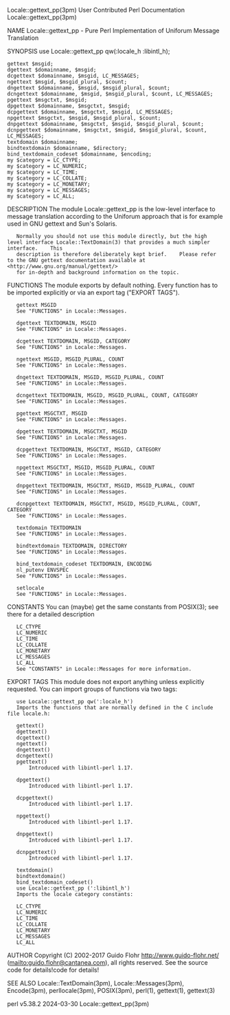 Locale::gettext_pp(3pm)					      User Contributed Perl Documentation				       Locale::gettext_pp(3pm)

NAME
       Locale::gettext_pp - Pure Perl Implementation of Uniforum Message Translation

SYNOPSIS
	use Locale::gettext_pp qw(:locale_h :libintl_h);

	gettext $msgid;
	dgettext $domainname, $msgid;
	dcgettext $domainname, $msgid, LC_MESSAGES;
	ngettext $msgid, $msgid_plural, $count;
	dngettext $domainname, $msgid, $msgid_plural, $count;
	dcngettext $domainname, $msgid, $msgid_plural, $count, LC_MESSAGES;
	pgettext $msgctxt, $msgid;
	dpgettext $domainname, $msgctxt, $msgid;
	dcpgettext $domainname, $msgctxt, $msgid, LC_MESSAGES;
	npgettext $msgctxt, $msgid, $msgid_plural, $count;
	dnpgettext $domainname, $msgctxt, $msgid, $msgid_plural, $count;
	dcnpgettext $domainname, $msgctxt, $msgid, $msgid_plural, $count, LC_MESSAGES;
	textdomain $domainname;
	bindtextdomain $domainname, $directory;
	bind_textdomain_codeset $domainname, $encoding;
	my $category = LC_CTYPE;
	my $category = LC_NUMERIC;
	my $category = LC_TIME;
	my $category = LC_COLLATE;
	my $category = LC_MONETARY;
	my $category = LC_MESSAGES;
	my $category = LC_ALL;

DESCRIPTION
       The module Locale::gettext_pp is the low-level interface to message translation according to the Uniforum approach that is for example used in GNU
       gettext and Sun's Solaris.

       Normally you should not use this module directly, but the high level interface Locale::TextDomain(3) that provides a much simpler interface.    This
       description is therefore deliberately kept brief.    Please refer to the GNU gettext documentation available at <http://www.gnu.org/manual/gettext/>
       for in-depth and background information on the topic.

FUNCTIONS
       The module exports by default nothing.	 Every function has to be imported explicitly or via an export tag ("EXPORT TAGS").

       gettext MSGID
	   See "FUNCTIONS" in Locale::Messages.

       dgettext TEXTDOMAIN, MSGID
	   See "FUNCTIONS" in Locale::Messages.

       dcgettext TEXTDOMAIN, MSGID, CATEGORY
	   See "FUNCTIONS" in Locale::Messages.

       ngettext MSGID, MSGID_PLURAL, COUNT
	   See "FUNCTIONS" in Locale::Messages.

       dngettext TEXTDOMAIN, MSGID, MSGID_PLURAL, COUNT
	   See "FUNCTIONS" in Locale::Messages.

       dcngettext TEXTDOMAIN, MSGID, MSGID_PLURAL, COUNT, CATEGORY
	   See "FUNCTIONS" in Locale::Messages.

       pgettext MSGCTXT, MSGID
	   See "FUNCTIONS" in Locale::Messages.

       dpgettext TEXTDOMAIN, MSGCTXT, MSGID
	   See "FUNCTIONS" in Locale::Messages.

       dcpgettext TEXTDOMAIN, MSGCTXT, MSGID, CATEGORY
	   See "FUNCTIONS" in Locale::Messages.

       npgettext MSGCTXT, MSGID, MSGID_PLURAL, COUNT
	   See "FUNCTIONS" in Locale::Messages.

       dnpgettext TEXTDOMAIN, MSGCTXT, MSGID, MSGID_PLURAL, COUNT
	   See "FUNCTIONS" in Locale::Messages.

       dcnpgettext TEXTDOMAIN, MSGCTXT, MSGID, MSGID_PLURAL, COUNT, CATEGORY
	   See "FUNCTIONS" in Locale::Messages.

       textdomain TEXTDOMAIN
	   See "FUNCTIONS" in Locale::Messages.

       bindtextdomain TEXTDOMAIN, DIRECTORY
	   See "FUNCTIONS" in Locale::Messages.

       bind_textdomain_codeset TEXTDOMAIN, ENCODING
       nl_putenv ENVSPEC
	   See "FUNCTIONS" in Locale::Messages.

       setlocale
	   See "FUNCTIONS" in Locale::Messages.

CONSTANTS
       You can (maybe) get the same constants from POSIX(3); see there for a detailed description

       LC_CTYPE
       LC_NUMERIC
       LC_TIME
       LC_COLLATE
       LC_MONETARY
       LC_MESSAGES
       LC_ALL
	   See "CONSTANTS" in Locale::Messages for more information.

EXPORT TAGS
       This module does not export anything unless explicitly requested.  You can import groups of functions via two tags:

       use Locale::gettext_pp qw(':locale_h')
	   Imports the functions that are normally defined in the C include file locale.h:

	   gettext()
	   dgettext()
	   dcgettext()
	   ngettext()
	   dngettext()
	   dcngettext()
	   pgettext()
		   Introduced with libintl-perl 1.17.

	   dpgettext()
		   Introduced with libintl-perl 1.17.

	   dcpgettext()
		   Introduced with libintl-perl 1.17.

	   npgettext()
		   Introduced with libintl-perl 1.17.

	   dnpgettext()
		   Introduced with libintl-perl 1.17.

	   dcnpgettext()
		   Introduced with libintl-perl 1.17.

	   textdomain()
	   bindtextdomain()
	   bind_textdomain_codeset()
       use Locale::gettext_pp (':libintl_h')
	   Imports the locale category constants:

	   LC_CTYPE
	   LC_NUMERIC
	   LC_TIME
	   LC_COLLATE
	   LC_MONETARY
	   LC_MESSAGES
	   LC_ALL

AUTHOR
       Copyright  (C)  2002-2017  Guido Flohr <http://www.guido-flohr.net/> (<mailto:guido.flohr@cantanea.com>), all rights reserved.  See the source code for
       details!code for details!

SEE ALSO
       Locale::TextDomain(3pm), Locale::Messages(3pm), Encode(3pm), perllocale(3pm), POSIX(3pm), perl(1), gettext(1), gettext(3)

perl v5.38.2								  2024-03-30						       Locale::gettext_pp(3pm)
